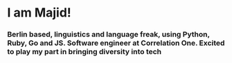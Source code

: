# I am Majid!
### Berlin based, linguistics and language freak, using Python, Ruby, Go and JS. Software engineer at Correlation One. Excited to play my part in bringing diversity into tech 

